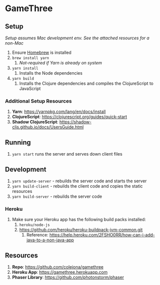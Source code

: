# GameThree

## Setup
_Setup assumes Mac development env. See the attached resources for a non-Mac_
1. Ensure [Homebrew](https://brew.sh) is installed
1. `brew install yarn`
    1. _Not-required if Yarn is already on system_
1. `yarn install`
    1. Installs the Node dependencies
1. `yarn build`
    1. Installs the Clojure dependencies and compiles the ClojureScript to JavaScript

### Additional Setup Resources
1. **Yarn**: https://yarnpkg.com/lang/en/docs/install
1. **ClojureScript**: https://clojurescript.org/guides/quick-start
1. **Shadow ClojureScript**: https://shadow-cljs.github.io/docs/UsersGuide.html

## Running
1. `yarn start` runs the server and serves down client files

## Development
1. `yarn update-server` - rebuilds the server code and starts the server
1. `yarn build-client` - rebuilds the client code and copies the static resources
1. `yarn build-server` - rebuilds the server code

### Heroku
1. Make sure your Heroku app has the following build packs installed:
    1. `heroku/node-js`
    1. https://github.com/heroku/heroku-buildpack-jvm-common.git
        1. Reference: https://help.heroku.com/2FSHO0RR/how-can-i-add-java-to-a-non-java-app

## Resources
1. **Repo**: https://github.com/colejona/gamethree
1. **Heroku App**: https://gamethree.herokuapp.com
1. **Phaser Library**: https://github.com/photonstorm/phaser
